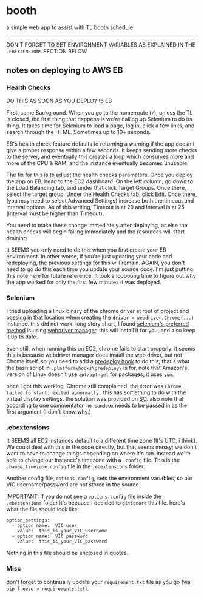 # booth
 a simple web app to assist with TL booth schedule

 ----

 DON'T FORGET TO SET ENVIRONMENT VARIABLES AS EXPLAINED IN THE `.EBEXTENSIONS` SECTION BELOW

 ## notes on deploying to AWS EB

 ### Health Checks

 DO THIS AS SOON AS YOU DEPLOY to EB

 First, some Background. When you go to the home route (`/`), unless the TL is closed, the first thing that happens is we're calling up Selenium to do its thing. It takes time for Selenium to load a page, log in, click a few links, and search through the HTML. Sometimes up to 10+ seconds.

 EB's health check feature defaults to returning a warning if the app doesn't give a proper response within a few seconds. It keeps sending more checks to the server, and eventually this creates a loop which consumes more and more of the CPU & RAM, and the instance eventually becomes unusable.

 The fix for this is to adjust the health checks paramaters. Once you deploy the app on EB, head to the EC2 dashboard. On the left column, go down to the Load Balancing tab, and under that click Target Groups. Once there, select the target group. Under the Health Checks tab, click Edit. Once there, (you may need to select Advanced Settings) increase both the timeout and interval options. As of this writing, Timeout is at 20 and Interval is at 25 (interval must be higher than Timeout).

 You need to make these change immediately after deploying, or else the health checks will begin failing immediately and the resources will start draining. 

 It SEEMS you only need to do this when you first create your EB environment. In other worse, if you're just updating your code and redeploying, the previous settings for this will remain. AGAIN, you don't need to go do this each time you update your source code. I'm just putting this note here for future reference. It took a looooong time to figure out why the app worked for only the first few minutes it was deployed.

 ### Selenium

 I tried uploading a linux binary of the chrome driver at root of project and passing in that location when creating the `driver = webdriver.Chrome(...)` instance. this did not work. long story short, I found [selenium's preferred method](https://www.selenium.dev/documentation/webdriver/getting_started/install_drivers/#1-driver-management-software) is using [webdriver manager](https://github.com/SergeyPirogov/webdriver_manager). this will install it for you, and also keep it up to date.

 even still, when running this on EC2, chrome fails to start properly. it seems this is because webdriver manager does install the web driver, but not Chome itself. so you need to add a [predeploy hook](https://docs.aws.amazon.com/elasticbeanstalk/latest/dg/platforms-linux-extend.html) to do this; that's what the bash script in `.platform\hooks\predeploy\` is for. note that Amazon's version of Linux doesn't use `apt/apt-get` for packages; it uses `yum`.

 once I got this working, Chrome still complained. the error was `Chrome failed to start: exited abnormally.` this has something to do with the virtual display settings. the solution was provided on [SO](https://stackoverflow.com/questions/22424737/unknown-error-chrome-failed-to-start-exited-abnormally). also note that according to one commentator, `no-sandbox` needs to be passed in as the first argument (I don't know why.)

 ### .ebextensions

 It SEEMS all EC2 instances default to a different time zone (It's UTC, i think). We could deal with this in the code directly, but that seems messy; we don't want to have to change things depending on where it's run. instead we're able to change our instance's timezone with a `.config` file. This is the `change_timezone.config` file in the `.ebextensions` folder.

 Another config file, `options.config`, sets the environment variables, so our VIC username/password are not stored in the source.

 IMPORTANT: If you do not see a `options.config` file inside the `.ebestensions` folder it's because I decided to `gitignore` this file. here's what the file should look like:

    option_settings:
      - option_name:  VIC_user
        value:  this_is_your_VIC_username
      - option_name:  VIC_password
        value:  this_is_your_VIC_password

Nothing in this file should be enclosed in quotes.

### Misc

don't forget to continually update your `requirement.txt` file as you go (via `pip freeze > requirements.txt`).
